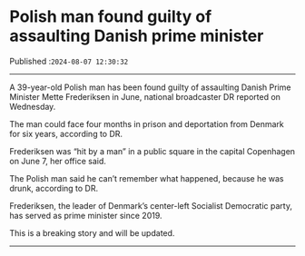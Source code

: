 # Polish man found guilty of assaulting Danish prime minister

Published :`2024-08-07 12:30:32`

---

A 39-year-old Polish man has been found guilty of assaulting Danish Prime Minister Mette Frederiksen in June, national broadcaster DR reported on Wednesday.

The man could face four months in prison and deportation from Denmark for six years, according to DR.

Frederiksen was “hit by a man” in a public square in the capital Copenhagen on June 7, her office said.

The Polish man said he can’t remember what happened, because he was drunk, according to DR.

Frederiksen, the leader of Denmark’s center-left Socialist Democratic party, has served as prime minister since 2019.

This is a breaking story and will be updated.

---

